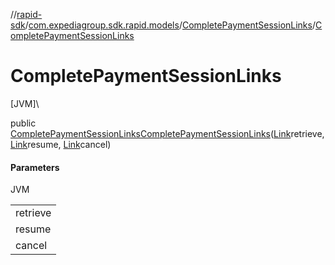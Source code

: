 //[rapid-sdk](../../../index.md)/[com.expediagroup.sdk.rapid.models](../index.md)/[CompletePaymentSessionLinks](index.md)/[CompletePaymentSessionLinks](-complete-payment-session-links.md)

# CompletePaymentSessionLinks

[JVM]\

public [CompletePaymentSessionLinks](index.md)[CompletePaymentSessionLinks](-complete-payment-session-links.md)([Link](../-link/index.md)retrieve, [Link](../-link/index.md)resume, [Link](../-link/index.md)cancel)

#### Parameters

JVM

| |
|---|
| retrieve |
| resume |
| cancel |
